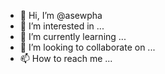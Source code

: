 - 👋 Hi, I’m @asewpha
- 👀 I’m interested in ...
- 🌱 I’m currently learning ...
- 💞️ I’m looking to collaborate on ...
- 📫 How to reach me ...

<!---
asewpha/asewpha is a ✨ special ✨ repository because its `README.md` (this file) appears on your GitHub profile.
You can click the Preview link to take a look at your changes.
--->
